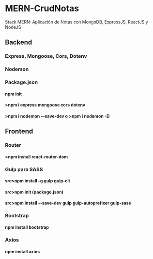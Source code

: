 # MERN-CrudNotas
Stack MERN: Aplicación de Notas con MongoDB, ExpressJS, ReactJS y NodeJS

## Backend

### Express, Mongoose, Cors, Dotenv
### Nodemon
### Package.json

#### npm init
#### >npm i express mongoose cors dotenv
#### >npm i nodemon --save-dev o >npm i nodemon -D

## Frontend

### Router
#### >npm install react-router-dom

### Gulp para SASS
#### src>npm install -g gulp gulp-cli 
#### src>npm init (package.json) 
#### src>npm install --save-dev gulp gulp-autoprefixer gulp-sass

### Bootstrap
#### npm install bootstrap

### Axios
#### npm install axios